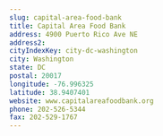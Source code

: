 ```yaml
---
slug: capital-area-food-bank
title: Capital Area Food Bank
address: 4900 Puerto Rico Ave NE
address2: 
cityIndexKey: city-dc-washington
city: Washington
state: DC
postal: 20017
longitude: -76.996325
latitude: 38.9407401
website: www.capitalareafoodbank.org
phone: 202-526-5344
fax: 202-529-1767
---
```

